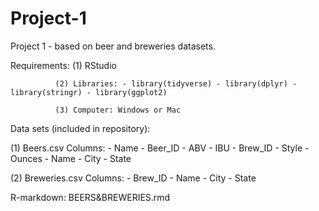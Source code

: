 # Project-1
Project 1 - based on beer and breweries datasets.

Requirements: (1) RStudio

              (2) Libraries: - library(tidyverse) - library(dplyr) - library(stringr) - library(ggplot2)

              (3) Computer: Windows or Mac

Data sets (included in repository):

  (1) Beers.csv Columns: - Name - Beer_ID - ABV - IBU - Brew_ID - Style - Ounces - Name - City - State

  (2) Breweries.csv Columns: - Brew_ID - Name - City - State

R-markdown: BEERS&BREWERIES.rmd
